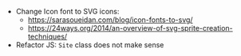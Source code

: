 * Change Icon font to SVG icons:
    * https://sarasoueidan.com/blog/icon-fonts-to-svg/
    * https://24ways.org/2014/an-overview-of-svg-sprite-creation-techniques/
* Refactor JS: `Site` class does not make sense